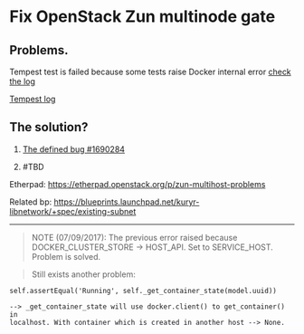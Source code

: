 # Fix OpenStack Zun multinode gate

## Problems.

Tempest test is failed because some tests raise Docker internal error [check
the log](http://logs.openstack.org/19/485419/16/check/gate-tempest-dsvm-zun-multinode-docker-sql-ubuntu-xenial-nv/a3f66a7/logs/screen-zun-compute.txt.gz#_Jul_28_19_04_37_665901)

[Tempest log](http://logs.openstack.org/19/485419/16/check/gate-tempest-dsvm-zun-multinode-docker-sql-ubuntu-xenial-nv/a3f66a7/logs/tempest.txt.gz?level=ERROR)

## The solution?

1. [The defined bug #1690284](https://bugs.launchpad.net/zun/+bug/1690284)

2. #TBD

Etherpad: https://etherpad.openstack.org/p/zun-multihost-problems

Related bp: https://blueprints.launchpad.net/kuryr-libnetwork/+spec/existing-subnet

------------------------------------------------------------------------------------

> NOTE (07/09/2017): The previous error raised because DOCKER_CLUSTER_STORE -> HOST\_API.
Set to SERVICE\_HOST. Problem is solved.

> Still exists another problem:

    self.assertEqual('Running', self._get_container_state(model.uuid))

    --> _get_container_state will use docker.client() to get_container() in
    localhost. With container which is created in another host --> None.
